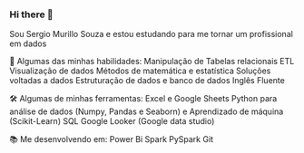 ### Hi there 👋
Sou Sergio Murillo Souza e estou estudando para me tornar um profissional em dados

🧠 Algumas das minhas habilidades:
Manipulação de Tabelas relacionais
ETL
Visualização de dados
Métodos de matemática e estatística
Soluções voltadas a dados
Estruturação de dados e banco de dados
Inglês Fluente

🛠️ Algumas de minhas ferramentas:
Excel e Google Sheets
Python para análise de dados (Numpy, Pandas e Seaborn) e Aprendizado de máquina (Scikit-Learn)
SQL
Google Looker (Google data studio)

📚 Me desenvolvendo em:
Power Bi
Spark
PySpark
Git

<!--
**murillo-almeida/murillo-almeida** is a ✨ _special_ ✨ repository because its `README.md` (this file) appears on your GitHub profile.

Here are some ideas to get you started:

- 🔭 I’m currently working on ...
- 🌱 I’m currently learning ...
- 👯 I’m looking to collaborate on ...
- 🤔 I’m looking for help with ...
- 💬 Ask me about ...
- 📫 How to reach me: ...
- 😄 Pronouns: ...
- ⚡ Fun fact: ...
-->
